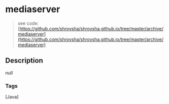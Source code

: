 # mediaserver
> see code: [https://github.com/shroysha/shroysha.github.io/tree/master/archive/mediaserver](https://github.com/shroysha/shroysha.github.io/tree/master/archive/mediaserver)

## Description
null

### Tags
[Java]
